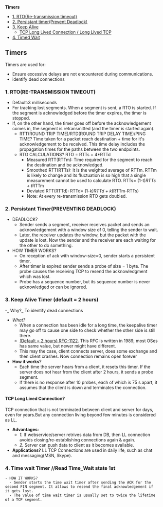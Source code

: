 **Timers**
- [1. RTO(Re-transmission timeout)](#rto)
- [2. Persistant timer(Prevent Deadlock)](#dead)
- [3. Keep Alive](#keep)
  - [TCP Long Lived Connection / Long Lived TCP](#ll)
- [4. Timed Wait](#timed)

## Timers
Timers are used for:
- Ensure excessive delays are not encountered during communications.
- identify dead connections

<a name=rto></a>
### 1. RTO(RE-TRANSMISSION TIMEOUT)
  - Default:3 milliseconds
  - For tracking lost segments. When a segment is sent, a RTO is started. If the segment is acknowledged before the timer expires, the timer is stopped.
  - If, on the other hand, the timer goes off before the acknowledgement comes in, the segment is retransmitted (and the timer is started again).    
    - RTT(ROUND TRIP TIME)/RTD(ROUND TRIP DELAY TIME)/PING TIME? Time taken for a packet reach destination + time for it's acknowledgement to be received. This time delay includes the propagation times for the paths between the two endpoints.
    - RTO CALCULATIONS?  RTO = RTTs + 4*RTTd
      - Measured RTT(RTTm): Time required for the segment to reach the destination and be acknowledged.
      - Smoothed RTT(RTTs): It is the weighted average of RTTm. RTTm is likely to change and its fluctuation is so high that a single measurement cannot be used to calculate RTO.   RTTs= (1-t)*RTTs + t*RTTm
      - Deviated RTT(RTTd):   RTTd= (1-k)*RTTd + k*(RTTm-RTTs)
      - Note: At every re-transmission RTO gets doubled.

<a name=dead></a>
### 2. Persistant Timer(PREVENTING DEADLOCK)
  - DEADLOCK?
    - Sender sends a segment, receiver receives packet and sends an acknowledgement with a window size of 0, telling the sender to wait.
    - Later, the receiver updates the window, but the packet with the update is lost. Now the sender and the receiver are each waiting for the other to do something. 
  - HOW TIMER WORKS?
    - On reception of ack with window-size=0, sender starts a persistent timer.
    - After timer is expired sender sends a probe of size = 1 byte. The probe causes the receiving TCP to resend the acknowledgment which was lost. 
    - Probe has a sequence number, but its sequence number is never acknowledged or can be ignored.

<a name=keep></a>
### 3. Keep Alive Timer (default = 2 hours) 
-_ Why?_ To identify dead connections
- _What?_
  - When a connection has been idle for a long time, the keepalive timer may go off to cause one side to check whether the other side is still there. 
  - [(Default = 2 hours) RFC-1122](https://www.rfc-editor.org/rfc/rfc1122#page-101). This RFC is written in 1989, most OSes has same value, but newer might have different.
  - This may the case, client connects server, does some exchange and then client crashes. Now connection remains open forever
- **How it works**?
  - Each time the server hears from a client, it resets this timer. If the server does not hear from the client after 2 hours, it sends a probe segment. 
  - If there is no response after 10 probes, each of which is 75 s apart, it assumes that the client is down and terminates the connection.
<a name=ll></a>
#### TCP Long Lived Connection?
TCP connection that is not terminated between client and server for days, even for years.But any connection living beyond few minutes is considered as LL.
- **Advantages:**
  - _1._ If webservice/server retrives data from DB, then LL connection avoids closing/re-establishing connections again & again.
  - _2._ Server can push data to client as it becomes available.
- **Applications?** LL TCP Connections are used in daily life, such as chat and messaging(MSN, Skype).

<a name=timed></a>
### 4. Time wait Timer    //Read Time_Wait state 1st
    - HOW IT WORKS?
      - Sender starts the time wait timer after sending the ACK for the second FIN segment. It allows to resend the final acknowledgement if it gets lost.
      - The value of time wait timer is usually set to twice the lifetime of a TCP segment.


